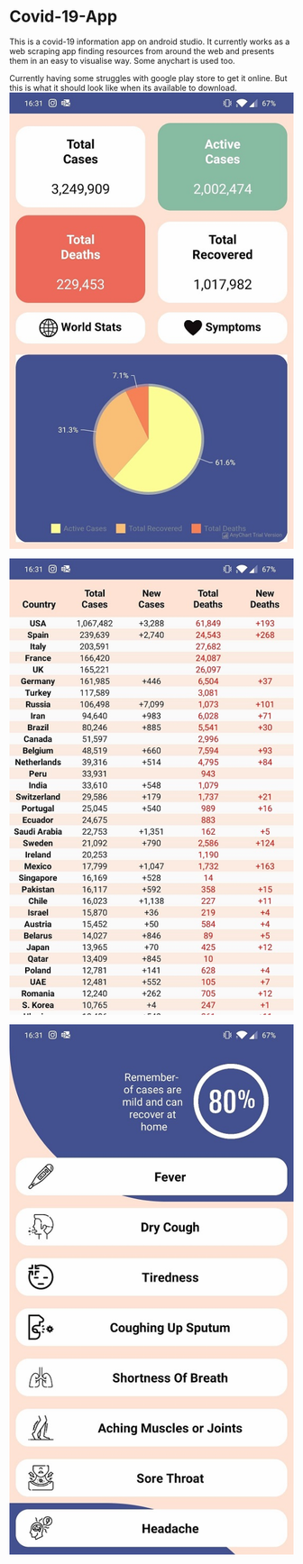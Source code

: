 # Covid-19-App

This is a covid-19 information app on android studio. It currently works as a web scraping app finding resources from around the web
and presents them in an easy to visualise way. Some anychart is used too.

Currently having some struggles with google play store to get it online. But this is what it should look like when its 
available to download.
![Homepage of App with most important global stats displayed](https://github.com/RobinLawman/Covid-19-App/blob/master/1.jpg)

![Bulk of the backend stats in a dynamically generated table](https://github.com/RobinLawman/Covid-19-App/blob/master/2.jpg)

![A symptoms page where you can select the symptom for a little more info on it](https://github.com/RobinLawman/Covid-19-App/blob/master/3.jpg)
